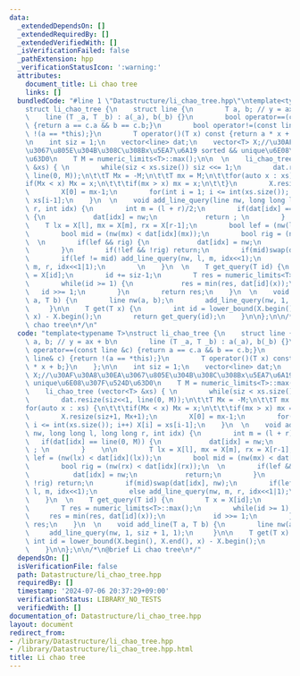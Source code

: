 ```yaml
---
data:
  _extendedDependsOn: []
  _extendedRequiredBy: []
  _extendedVerifiedWith: []
  _isVerificationFailed: false
  _pathExtension: hpp
  _verificationStatusIcon: ':warning:'
  attributes:
    document_title: Li chao tree
    links: []
  bundledCode: "#line 1 \"Datastructure/li_chao_tree.hpp\"\ntemplate<typename T>\n\
    struct li_chao_tree {\n    struct line {\n        T a, b; // y = ax + b\n    \
    \    line (T _a, T _b) : a(_a), b(_b) {}\n        bool operator==(const line &c)\
    \ {return a == c.a && b == c.b;}\n        bool operator!=(const line& c) {return\
    \ !(a == *this);}\n        T operator()(T x) const {return a * x + b;}\n    };\n\
    \n    int siz = 1;\n    vector<line> dat;\n    vector<T> X;//\u30AF\u30A8\u30EA\
    \u3067\u805E\u304B\u308C\u308Bx\u5EA7\u6A19 sorted && unique\u6E08\u307F\u524D\
    \u63D0\n    T M = numeric_limits<T>::max();\n\n  \n    li_chao_tree (vector<T>\
    \ &xs) { \n        while(siz < xs.size()) siz <<= 1;\n        dat.resize(siz<<1,\
    \ line(0, M));\n\t\tT Mx = -M;\n\t\tT mx = M;\n\t\tfor(auto x : xs) {\n\t\t\t\
    if(Mx < x) Mx = x;\n\t\t\tif(mx > x) mx = x;\n\t\t}\n        X.resize(siz+1, Mx+1);\n\
    \        X[0] = mx-1;\n        for(int i = 1; i <= int(xs.size()); i++) X[i] =\
    \ xs[i-1];\n    }\n  \n    void add_line_query(line nw, long long l, long long\
    \ r, int idx) {\n        int m = (l + r)/2;\n        if(dat[idx] == line(0, M))\
    \ {\n            dat[idx] = nw;\n            return ; \n        }    \n\n    \
    \    T lx = X[l], mx = X[m], rx = X[r-1];\n        bool lef = (nw(lx) < dat[idx](lx));\n\
    \        bool mid = (nw(mx) < dat[idx](mx));\n        bool rig = (nw(rx) < dat[idx](rx));\n\
    \  \n        if(lef && rig) {\n            dat[idx] = nw;\n            return;\n\
    \        }\n        if(!lef && !rig) return;\n        if(mid)swap(dat[idx], nw);\n\
    \        if(lef != mid) add_line_query(nw, l, m, idx<<1);\n        else add_line_query(nw,\
    \ m, r, idx<<1|1);\n        \n    }\n  \n    T get_query(T id) {\n        T x\
    \ = X[id];\n        id += siz-1;\n        T res = numeric_limits<T>::max();\n\
    \        while(id >= 1) {\n            res = min(res, dat[id](x));\n         \
    \   id >>= 1;\n        }\n        return res;\n    }\n  \n    void add_line(T\
    \ a, T b) {\n        line nw(a, b);\n        add_line_query(nw, 1, siz + 1, 1);\n\
    \     }\n\n    T get(T x) {\n        int id = lower_bound(X.begin(), X.end(),\
    \ x) - X.begin();\n        return get_query(id);\n    }\n\n};\n\n/*\n@brief Li\
    \ chao tree\n*/\n"
  code: "template<typename T>\nstruct li_chao_tree {\n    struct line {\n        T\
    \ a, b; // y = ax + b\n        line (T _a, T _b) : a(_a), b(_b) {}\n        bool\
    \ operator==(const line &c) {return a == c.a && b == c.b;}\n        bool operator!=(const\
    \ line& c) {return !(a == *this);}\n        T operator()(T x) const {return a\
    \ * x + b;}\n    };\n\n    int siz = 1;\n    vector<line> dat;\n    vector<T>\
    \ X;//\u30AF\u30A8\u30EA\u3067\u805E\u304B\u308C\u308Bx\u5EA7\u6A19 sorted &&\
    \ unique\u6E08\u307F\u524D\u63D0\n    T M = numeric_limits<T>::max();\n\n  \n\
    \    li_chao_tree (vector<T> &xs) { \n        while(siz < xs.size()) siz <<= 1;\n\
    \        dat.resize(siz<<1, line(0, M));\n\t\tT Mx = -M;\n\t\tT mx = M;\n\t\t\
    for(auto x : xs) {\n\t\t\tif(Mx < x) Mx = x;\n\t\t\tif(mx > x) mx = x;\n\t\t}\n\
    \        X.resize(siz+1, Mx+1);\n        X[0] = mx-1;\n        for(int i = 1;\
    \ i <= int(xs.size()); i++) X[i] = xs[i-1];\n    }\n  \n    void add_line_query(line\
    \ nw, long long l, long long r, int idx) {\n        int m = (l + r)/2;\n     \
    \   if(dat[idx] == line(0, M)) {\n            dat[idx] = nw;\n            return\
    \ ; \n        }    \n\n        T lx = X[l], mx = X[m], rx = X[r-1];\n        bool\
    \ lef = (nw(lx) < dat[idx](lx));\n        bool mid = (nw(mx) < dat[idx](mx));\n\
    \        bool rig = (nw(rx) < dat[idx](rx));\n  \n        if(lef && rig) {\n \
    \           dat[idx] = nw;\n            return;\n        }\n        if(!lef &&\
    \ !rig) return;\n        if(mid)swap(dat[idx], nw);\n        if(lef != mid) add_line_query(nw,\
    \ l, m, idx<<1);\n        else add_line_query(nw, m, r, idx<<1|1);\n        \n\
    \    }\n  \n    T get_query(T id) {\n        T x = X[id];\n        id += siz-1;\n\
    \        T res = numeric_limits<T>::max();\n        while(id >= 1) {\n       \
    \     res = min(res, dat[id](x));\n            id >>= 1;\n        }\n        return\
    \ res;\n    }\n  \n    void add_line(T a, T b) {\n        line nw(a, b);\n   \
    \     add_line_query(nw, 1, siz + 1, 1);\n     }\n\n    T get(T x) {\n       \
    \ int id = lower_bound(X.begin(), X.end(), x) - X.begin();\n        return get_query(id);\n\
    \    }\n\n};\n\n/*\n@brief Li chao tree\n*/"
  dependsOn: []
  isVerificationFile: false
  path: Datastructure/li_chao_tree.hpp
  requiredBy: []
  timestamp: '2024-07-06 20:37:29+09:00'
  verificationStatus: LIBRARY_NO_TESTS
  verifiedWith: []
documentation_of: Datastructure/li_chao_tree.hpp
layout: document
redirect_from:
- /library/Datastructure/li_chao_tree.hpp
- /library/Datastructure/li_chao_tree.hpp.html
title: Li chao tree
---
```

